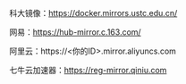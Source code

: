 科大镜像：https://docker.mirrors.ustc.edu.cn/

网易：https://hub-mirror.c.163.com/

阿里云：https://<你的ID>.mirror.aliyuncs.com

七牛云加速器：https://reg-mirror.qiniu.com